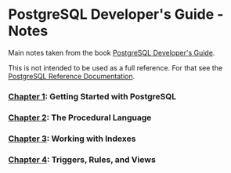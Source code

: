 # PostgreSQL Developer's Guide - Notes

Main notes taken from the book [PostgreSQL Developer's Guide](https://www.amazon.com/dp/B00U64KR44/ref=cm_sw_em_r_mt_dp_U_bbryEbACYVCMD).

This is not intended to be used as a full reference. For that see the [PostgreSQL Reference Documentation](https://www.postgresql.org/docs/current/index.html).

### [Chapter 1](./Chapter01): Getting Started with PostgreSQL
### [Chapter 2](./Chapter02): The Procedural Language
### [Chapter 3](./Chapter03): Working with Indexes
### [Chapter 4](./Chapter04): Triggers, Rules, and Views
